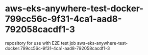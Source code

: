 # aws-eks-anywhere-test-docker-799cc56c-9f31-4ca1-aad8-792058cacdf1-3
repository for use with E2E test job aws-eks-anywhere-test-docker:799cc56c-9f31-4ca1-aad8-792058cacdf1-3
